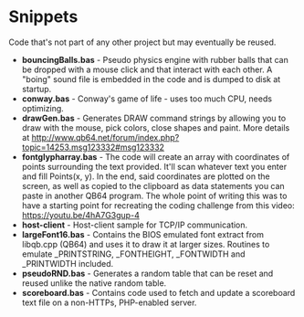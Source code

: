 # Snippets
Code that's not part of any other project but may eventually be reused.

* **bouncingBalls.bas** - Pseudo physics engine with rubber balls that can be dropped with a mouse click and that interact with each other. A "boing" sound file is embedded in the code and is dumped to disk at startup.
* **conway.bas** - Conway's game of life - uses too much CPU, needs optimizing.
* **drawGen.bas** - Generates DRAW command strings by allowing you to draw with the mouse, pick colors, close shapes and paint. More details at http://www.qb64.net/forum/index.php?topic=14253.msg123332#msg123332 
* **fontglypharray.bas** - The code will create an array with coordinates of points surrounding the text provided. It'll scan whatever text you enter and fill Points(x, y). In the end, said coordinates are plotted on the screen, as well as copied to the clipboard as data statements you can paste in another QB64 program. The whole point of writing this was to have a starting point for recreating the coding challenge from this video: https://youtu.be/4hA7G3gup-4
* **host-client** - Host-client sample for TCP/IP communication.
* **largeFont16.bas** - Contains the BIOS emulated font extract from libqb.cpp (QB64) and uses it to draw it at larger sizes. Routines to emulate _PRINTSTRING, _FONTHEIGHT, _FONTWIDTH and _PRINTWIDTH included.
* **pseudoRND.bas** - Generates a random table that can be reset and reused unlike the native random table.
* **scoreboard.bas** - Contains code used to fetch and update a scoreboard text file on a non-HTTPs, PHP-enabled server.